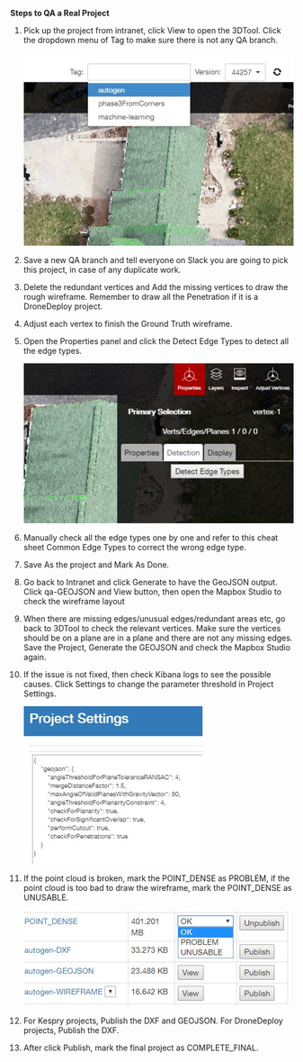 **Steps to QA a Real Project**

1. Pick up the project from intranet, click View to open the 3DTool. Click the dropdown menu of Tag to make sure there is not any QA branch.  

   ![](/Images/5.jpg)

2. Save a new QA branch and tell everyone on Slack you are going to pick this project, in case of any duplicate work.

3. Delete the redundant vertices and Add the missing vertices to draw the rough wireframe. Remember to draw all the Penetration if it is a DroneDeploy project.
4. Adjust each vertex to finish the Ground Truth wireframe.
5. Open the Properties panel and click the Detect Edge Types to detect all the edge types.  

   ![](/Images/6.jpg)

6. Manually check all the edge types one by one and refer to this cheat sheet Common Edge Types to correct the wrong edge type.

7. Save As the project and Mark As Done.
8. Go back to Intranet and click Generate to have the GeoJSON output. Click qa-GEOJSON and View button, then open the Mapbox Studio to check the wireframe layout

9. When there are missing edges/unusual edges/redundant areas etc, go back to 3DTool to check the relevant vertices. Make sure the vertices should be on a plane are in a plane and there are not any missing edges. Save the Project, Generate the GEOJSON and check the Mapbox Studio again.
10. If the issue is not fixed, then check Kibana logs to see the possible causes. Click Settings to change the parameter threshold in Project Settings.  

    ![](/Images/7.jpg)

11. If the point cloud is broken, mark the POINT\_DENSE as PROBLEM, if the point cloud is too bad to draw the wireframe, mark the POINT\_DENSE as UNUSABLE.  

    ![](/Images/8.jpg)

12. For Kespry projects, Publish the DXF and GEOJSON. For DroneDeploy projects, Publish the DXF.

13. After click Publish, mark the final project as COMPLETE\_FINAL.



